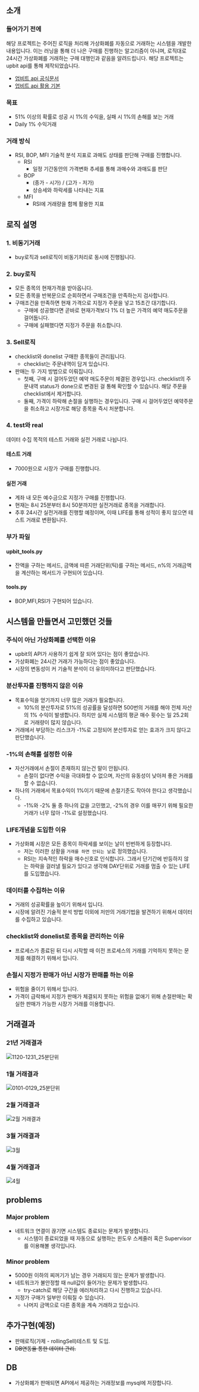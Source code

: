 ## 소개
### 들어가기 전에
해당 프로젝트는 주어진 로직을 처리해 가상화폐를 자동으로 거래하는 시스템을 개발한 내용입니다.
이는 러닝을 통해 더 나은 구매를 진행하는 알고리즘이 아니며, 로직대로 24시간 
가상화폐를 거래하는 구매 대행인과 같음을 알려드립니다.
해당 프로젝트는 upbit api를 통해 제작되었습니다.
*	<a href="https://docs.upbit.com/reference/">업비트 api 공식문서</a>
*	<a href="https://github.com/sharebook-kr/pyupbit">업비트 api 활용 기본</a>
### 목표 
*	51% 이상의 확률로 성공 시 1%의 수익을, 실패 시 1%의 손해를 보는 거래
*	Daily 1% 수익거래
### 거래 방식
*	RSI, BOP, MFI 기술적 분석 지표로 과매도 상태를 판단해 구매를 진행합니다.
	*	RSI
    	*	일정 기간동안의 가격변화 추세를 통해 과매수와 과매도를 판단
    *	BOP
	    *	(종가 - 시가) / (고가 - 저가)
        *	상승세와 하락세를 나타내는 지표
    *	MFI
    	*	RSI에 거래량을 함께 활용한 지표
## 로직 설명
### 1. 비동기거래
*	buy로직과 sell로직이 비동기처리로 동시에 진행됩니다.
### 2. buy로직
*	모든 종목의 현재가격을 받아옵니다.
*	모든 종목을 반복문으로 순회하면서 구매조건을 만족하는지 검사합니다.
*	구매조건을 만족하면 현재 가격으로 지정가 주문을 넣고 15초간 대기합니다.
    *	구매에 성공했다면 곧바로 현재가격보다 1% 더 높은 가격의 예약 매도주문을 걸어둡니다.
    *	구매에 실패했다면 지정가 주문을 취소합니다.
### 3. Sell로직
*	checklist와 donelist 구매한 종목들이 관리됩니다.
	*	checklist는 주문내역이 담겨 있습니다.
*	판매는 두 가지 방법으로 이뤄집니다.
	*	첫째, 구매 시 걸어두었던 예약 매도주문이 체결된 경우입니다.
    	checklist의 주문내역 status가 done으로 변경된 걸 통해 확인할 수 있습니다. 해당 주문을 checklist에서 제거합니다.
    *	둘째, 가격이 하락해 손절을 실행하는 경우입니다.
    	구매 시 걸어두었던 예약주문을 취소하고 시장가로 해당 종목을 즉시 처분합니다.
### 4. test와 real
데이터 수집 목적의 테스트 거래와 실전 거래로 나뉩니다.
#### 테스트 거래
*	7000원으로 시장가 구매를 진행합니다.
#### 실전 거래
*	계좌 내 모든 예수금으로 지정가 구매를 진행합니다.
*	현재는 8시 25분부터 8시 50분까지만 실전거래로 종목을 거래합니다.
*	추후 24시간 실전거래를 진행할 예정이며, 이때 LIFE를 통해 성적이 좋지 않으면 테스트 거래로 변환됩니다.
### 부가 파일
#### upbit_tools.py 
*	잔액을 구하는 메서드, 금액에 따른 거래단위(틱)를 구하는 메서드, n%의 거래금액을 계산하는 메서드가 구현되어 있습니다.
#### tools.py
*	BOP,MFI,RSI가 구현되어 있습니다.
## 시스템을 만들면서 고민했던 것들
### 주식이 아닌 가상화폐를 선택한 이유
*	upbit의 API가 사용하기 쉽게 잘 되어 있다는 점이 좋았습니다.
*	가상화폐는 24시간 거래가 가능하다는 점이 좋았습니다.
*	시장의 변동성이 커 기술적 분석이 더 유의미하다고 판단했습니다.
### 분산투자를 진행하지 않은 이유
*	목표수익을 얻기까지 너무 많은 거래가 필요합니다.
	*	10%의 분산투자로 51%의 성공률을 달성하면 500번의 거래를 해야 전체 자산의 1% 수익이 발생합니다. 하지만 실제 시스템의 평균 매수 횟수는 일 25.2회로 거래량이 많지 않습니다. 
*	거래에서 부담하는 리스크가 -1%로 고정되어 분산투자로 얻는 효과가 크지 않다고 판단했습니다.
### -1%의 손해를 설정한 이유
*	자산거래에서 손절이 존재하지 않는건 말이 안됩니다.
	*	손절이 없다면 수익을 극대화할 수 없으며, 자산의 유동성이 낮아져 좋은 거래를 할 수 없습니다.
*	하나의 거래에서 목표수익이 1%이기 때문에 손절기준도 작아야 한다고 생각했습니다.
	*	-1%와 -2% 둘 중 하나의 값을 고민했고, -2%의 경우 이를 매꾸기 위해 필요한 거래가 너무 많아 -1%로 설정했습니다.
### LIFE개념을 도입한 이유
*	가상화폐 시장은 모든 종목이 하락세를 보이는 날이 빈번하게 등장합니다.
	*	저는 이러한 상황을 `거래를 하면 안되는 날`로 정의했습니다.
	*	RSI는 지속적인 하락을 매수신호로 인식합니다. 그래서 단기간에 반등하지 않는 하락을 걸러낼 필요가 있다고 생각해 DAY단위로 거래를 멈출 수 있는 LIFE를 도입했습니다.
	
### 데이터를 수집하는 이유
*	거래의 성공확률을 높이기 위해서 입니다.
*	시장에 알려진 기술적 분석 방법 이외에 저만의 거래기법을 발견하기 위해서 데이터를 수집하고 있습니다.
### checklist와 donelist로 종목을 관리하는 이유
*	프로세스가 종료된 뒤 다시 시작할 때 이전 프로세스의 거래를 기억하지 못하는 문제를 해결하기 위해서 입니다.
### 손절시 지정가 판매가 아닌 시장가 판매를 하는 이유
*	위험을 줄이기 위해서 입니다.
*	가격이 급락해서 지정가 판매가 체결되지 못하는 위험을 없애기 위해 손절판매는 확실한 판매가 가능한 시장가 거래를 이용합니다.
## 거래결과
### 21년 거래결과
![1120-1231_25분단위](https://user-images.githubusercontent.com/25142537/151659656-bb496572-08c6-4186-a013-bf660435dc5e.png)
### 1월 거래결과
![0101-0129_25분단위](https://user-images.githubusercontent.com/25142537/151659658-c31c9607-04ed-43e8-b4a1-fac63c563500.png)
### 2월 거래결과
![2월 거래결과](https://user-images.githubusercontent.com/25142537/156164472-420a9f59-81ea-4055-a1ec-2ca13c386b88.png)
### 3월 거래결과
![3월](https://user-images.githubusercontent.com/25142537/161555858-00f82bf5-5a16-4ccf-91da-7888ddb15291.png)
### 4월 거래결과
![4월](https://user-images.githubusercontent.com/25142537/169680792-8165f7cf-b0f9-4508-88a8-1f9201a32351.png)
## problems
### Major problem
*	네트워크 연결이 끊기면 시스템도 종료되는 문제가 발생합니다.
	*	시스템이 종료되었을 때 자동으로 실행하는 윈도우 스케줄러 혹은 Supervisor를 이용해볼 생각입니다.


### Minor problem

    
          
            
    

          
    
    
  
*	5000원 이하의 찌꺼기가 남는 경우 거래되지 않는 문제가 발생합니다.
*	네트워크가 불안정할 때 null값이 들어가는 문제가 발생합니다.
	*	try-catch로 해당 구간을 에러처리하고 다시 진행하고 있습니다.
*	지정가 구매가 일부만 이뤄질 수 있습니다.
	*	나머지 금액으로 다른 종목을 계속 거래하고 있습니다.
## 추가구현(예정)
*	판매로직(가제 - rollingSell)테스트 및 도입.
*	~~DB연동을 통한 데이터 관리.~~
## DB
*	가상화폐가 판매되면 API에서 제공하는 거래정보를  mysql에 저장합니다.
